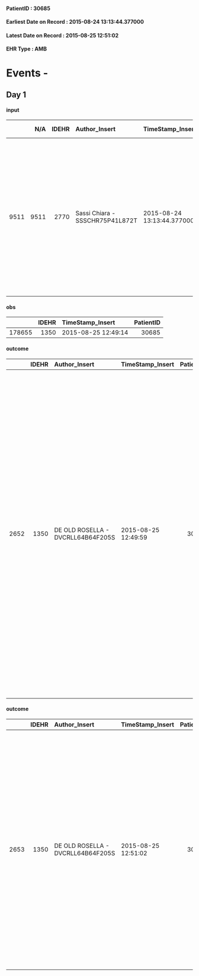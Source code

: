 
#### PatientID : 30685
#### Earliest Date on Record : 2015-08-24 13:13:44.377000
#### Latest Date on Record : 2015-08-25 12:51:02
#### EHR Type : AMB

# Events - 

## Day 1

#### input
|      |    N/A |   IDEHR | Author_Insert                   | TimeStamp_Insert           | EHRType   |   PatientID |   IDDigitalSignDocument | persone_vicine   |   Unnamed: 0_x.1 |   IDANAMNESI_SOCIALE | Patient   | FamigliaAltro   | Paziente_T   | FamigliaAltro_T   |   Non_Rilevabile_x.1 | Note_Non_Rilevabile_x.1   | opt_Problemi   | chk_competenza                                 | opt_paziente_a   | opt_famiglia_a   | opt_adeguatezza   | ds_note_ad                                                                                                                                                                                                                                                                                                                         | opt_paziente_solo   | ds_note_con                                                                                                                                                                                                                                                                           | opt_presente_assente   | Presenza_minori   | Caregiver_principale   | opt_capacita     | opt_presente   | opt_risorse_ec   | opt_paziente_psi   | opt_Ins_vol   | opt_paziente_ad   | opt_caregiver_ad   | opt_inv_civile            | Needs               | Domestic partnership         | Fragility      | opt_famiglia_psi   |
|-----:|-------:|--------:|:--------------------------------|:---------------------------|:----------|------------:|------------------------:|:-----------------|-----------------:|---------------------:|:----------|:----------------|:-------------|:------------------|---------------------:|:--------------------------|:---------------|:-----------------------------------------------|:-----------------|:-----------------|:------------------|:-----------------------------------------------------------------------------------------------------------------------------------------------------------------------------------------------------------------------------------------------------------------------------------------------------------------------------------|:--------------------|:--------------------------------------------------------------------------------------------------------------------------------------------------------------------------------------------------------------------------------------------------------------------------------------|:-----------------------|:------------------|:-----------------------|:-----------------|:---------------|:-----------------|:-------------------|:--------------|:------------------|:-------------------|:--------------------------|:--------------------|:-----------------------------|:---------------|:-------------------|
| 9511 |   9511 |    2770 | Sassi Chiara - SSSCHR75P41L872T | 2015-08-24 13:13:44.377000 | AMB       |       30685 |                  124360 | N/A              |             1242 |                  813 | Si#1      | Si#1            | No#0         | No#0              |                    0 | NR                        | Si#1           | competenza/capacit√† assistenziale caregiver#0 | Indefinite#2     | Indefinite#2     | Da valutare#2     | La pz. vive con il marito di 60 anni, disoccupato cronico (ex tossicodipendente e affetto da epatite C), con cui ha un rapporto gravemente conflittuale, e i 2 figli: una femmina di 18 anni e un maschio di 22 anni, entrambi studenti. La pz. lavora come impiegata part-time e il suo √® l'unico reddito che entra in famiglia. | No#0                | La pz. vive con il marito di 60 anni, disoccupato cronico, ex tossicodipendente e affetto da epatite C, con cui ha un rapporto gravemente conflittuale (i due sono separati in casa da diversi anni), e i 2 figli: una femmina di 18 anni e un maschio di 22 anni, entrambi studenti. | Assente#0              | No#0              | pz. stessa             | Incrementabile#1 | No#0           | Da valutare#2    | No#0               | No#0          | Parziale#1        | Parziale#1         | in fase di accertamento#2 | Clinici#0;Sociali#1 | Coniuge/Convivente#0;Figli#2 | psico-fisica#3 | No#0               |

#### obs
|        |   IDEHR | TimeStamp_Insert    |   PatientID |
|-------:|--------:|:--------------------|------------:|
| 178655 |    1350 | 2015-08-25 12:49:14 |       30685 |

#### outcome
|      |   IDEHR | Author_Insert                     | TimeStamp_Insert    |   PatientID |   IDDigitalSignDocument |   IDPAI_VIDAS | opt_problem                            |   opt_problem_num | opt_obiettivo                                                                                                                                    |   opt_obiettivo_num | opt_stato_problema   |   opt_stato_problema_num | opt_interventi                                                                                                                                                                                                                                                                                                                                                                                                                                                                                                                                                                                                                                                                                                                                                                                         |   opt_interventi_num |
|-----:|--------:|:----------------------------------|:--------------------|------------:|------------------------:|--------------:|:---------------------------------------|------------------:|:-------------------------------------------------------------------------------------------------------------------------------------------------|--------------------:|:---------------------|-------------------------:|:-------------------------------------------------------------------------------------------------------------------------------------------------------------------------------------------------------------------------------------------------------------------------------------------------------------------------------------------------------------------------------------------------------------------------------------------------------------------------------------------------------------------------------------------------------------------------------------------------------------------------------------------------------------------------------------------------------------------------------------------------------------------------------------------------------|---------------------:|
| 2652 |    1350 | DE OLD ROSELLA - DVCRLL64B64F205S | 2015-08-25 12:49:59 |       30685 |                  124958 |          4663 | Alteration of the oral mucosa # 32 = 0 |                 4 | The clinical picture (subjective and / or objective) of the patient migliorer√ † ¬ † (eg. Xerostomia, mycosis, mucositis, hemorrhage ') # 63 = 0 |                   4 | Open Problem # 1     |                        1 | PAI Implementation - Inspect the mouth to detect any lesions, sores or bleeding # 526; PAI Implementation - Remove and cleaned daily denture # 527; PAI Implementation - Clean three times a day oral cavity paying close attention to the parts that eventually bleed # 528; Implementation PAI - Evaluate the effectiveness of drug delivery # 533; Counseling - Share with the patient the therapeutic path # 534; Counseling - Share with caregiver therapeutic path # 535; Education - Educate the caregiver / patient recognition / treatment symptom # 536 = 0; PAI Implementation - Remove and clean dentures daily # 527 = 0; PAI Implementation - Inspect the mouth to detect any lesions, sores or bleeding # 526 = 0; PAI Implementation - Assess'effectiveness of drug delivery # 533 = 0 |                    4 |

#### outcome
|      |   IDEHR | Author_Insert                     | TimeStamp_Insert    |   PatientID |   IDDigitalSignDocument |   IDPAI_VIDAS | opt_problem                                                                                                                     |   opt_problem_num | opt_obiettivo               |   opt_obiettivo_num | opt_stato_problema   |   opt_stato_problema_num | opt_interventi                                                                                                                                                                                                                                                                                                                                                                                               |   opt_interventi_num |
|-----:|--------:|:----------------------------------|:--------------------|------------:|------------------------:|--------------:|:--------------------------------------------------------------------------------------------------------------------------------|------------------:|:----------------------------|--------------------:|:---------------------|-------------------------:|:-------------------------------------------------------------------------------------------------------------------------------------------------------------------------------------------------------------------------------------------------------------------------------------------------------------------------------------------------------------------------------------------------------------|---------------------:|
| 2653 |    1350 | DE OLD ROSELLA - DVCRLL64B64F205S | 2015-08-25 12:51:02 |       30685 |                  124959 |          4664 | Stress related to transfer of relevant environmental changes or operators, secondary to the change of the care setting # 36 = 0 |                 4 | Maintaining habits # 82 = 0 |                   4 | Open Problem # 1     |                        1 | Implementation PAI - Transferring the personal effects of the patient # 716 = 0; PAI Implementation - Making sure the patient gives indications / personalize the new environment. # 717 = 0; PAI Implementation - Maintain the same diet and the same activity that † previously made, if possible, at least for the first 48 hours # 718 = 0; PAI Implementation - Promote continuity of welfare # 719 = 0 |                    4 |


